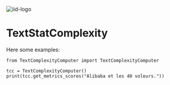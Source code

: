 ![iid-logo](https://iid.ulaval.ca/wp-content/themes/iid/images/logo-iid-Institut-intelligence-donnees.svg "IID")
# TextStatComplexity

Here some examples:

    from TextComplexityComputer import TextComplexityComputer

    tcc = TextComplexityComputer()
    print(tcc.get_metrics_scores("Alibaba et les 40 voleurs."))

